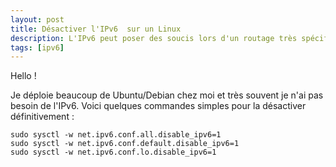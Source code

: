```yaml
---
layout: post
title: Désactiver l'IPv6  sur un Linux
description: L'IPv6 peut poser des soucis lors d'un routage très spécifique ou bien même causer des fuites.
tags: [ipv6]
---
```


Hello !

Je déploie beaucoup de Ubuntu/Debian chez moi et très souvent je n'ai pas besoin de l'IPv6.
Voici quelques commandes simples pour la désactiver définitivement :

```
sudo sysctl -w net.ipv6.conf.all.disable_ipv6=1
sudo sysctl -w net.ipv6.conf.default.disable_ipv6=1
sudo sysctl -w net.ipv6.conf.lo.disable_ipv6=1
```
